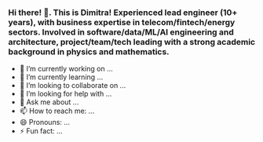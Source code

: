 ### Hi there! 👋. This is Dimitra! Experienced lead engineer (10+ years), with business expertise in telecom/fintech/energy sectors. Involved in software/data/ML/AI engineering and architecture, project/team/tech leading with a strong academic background in physics and mathematics. 



- 🔭 I’m currently working on ...
- 🌱 I’m currently learning ...
- 👯 I’m looking to collaborate on ...
- 🤔 I’m looking for help with ...
- 💬 Ask me about ...
- 📫 How to reach me: ...
- 😄 Pronouns: ...
- ⚡ Fun fact: ...
  
